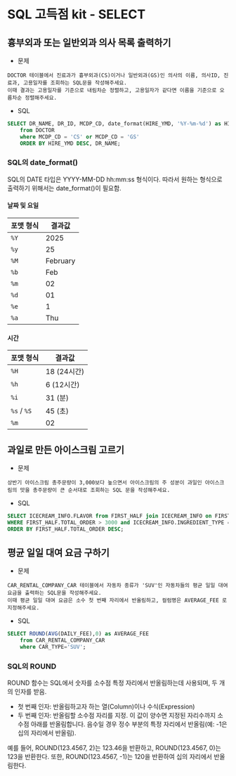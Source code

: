 # SQL 고득점 kit - SELECT

## 흉부외과 또는 일반외과 의사 목록 출력하기
- 문제
```
DOCTOR 테이블에서 진료과가 흉부외과(CS)이거나 일반외과(GS)인 의사의 이름, 의사ID, 진료과, 고용일자를 조회하는 SQL문을 작성해주세요. 
이때 결과는 고용일자를 기준으로 내림차순 정렬하고, 고용일자가 같다면 이름을 기준으로 오름차순 정렬해주세요.
```
- SQL
```sql
SELECT DR_NAME, DR_ID, MCDP_CD, date_format(HIRE_YMD, '%Y-%m-%d') as HIRE_YMD
    from DOCTOR
    where MCDP_CD = 'CS' or MCDP_CD = 'GS'
    ORDER BY HIRE_YMD DESC, DR_NAME;
```
### SQL의 date_format()
SQL의 DATE 타입은 YYYY-MM-DD hh:mm:ss 형식이다.
따라서 원하는 형식으로 출력하기 위해서는 date_format()이 필요함.
#### 날짜 및 요일
| 포맷 형식 | 결과값   |
|-----------|----------|
| `%Y`      | 2025     |
| `%y`      | 25       |
| `%M`      | February |
| `%b`      | Feb      |
| `%m`      | 02       |
| `%d`      | 01       |
| `%e`      | 1        |
| `%a`      | Thu      |
#### 시간
| 포맷 형식 | 결과값      |
|-----------|-------------|
| `%H`      | 18 (24시간) |
| `%h`      | 6 (12시간)  |
| `%i`      | 31 (분)     |
| `%s` / `%S` | 45 (초)   |
| `%m`      | 02          |



## 과일로 만든 아이스크림 고르기
- 문제
```
상반기 아이스크림 총주문량이 3,000보다 높으면서 아이스크림의 주 성분이 과일인 아이스크림의 맛을 총주문량이 큰 순서대로 조회하는 SQL 문을 작성해주세요.
```
- SQL
```sql
SELECT ICECREAM_INFO.FLAVOR from FIRST_HALF join ICECREAM_INFO on FIRST_HALF.FLAVOR = ICECREAM_INFO.FLAVOR
WHERE FIRST_HALF.TOTAL_ORDER > 3000 and ICECREAM_INFO.INGREDIENT_TYPE = 'fruit_based'
ORDER BY FIRST_HALF.TOTAL_ORDER DESC;
```


## 평균 일일 대여 요금 구하기
- 문제
```
CAR_RENTAL_COMPANY_CAR 테이블에서 자동차 종류가 'SUV'인 자동차들의 평균 일일 대여 요금을 출력하는 SQL문을 작성해주세요. 
이때 평균 일일 대여 요금은 소수 첫 번째 자리에서 반올림하고, 컬럼명은 AVERAGE_FEE 로 지정해주세요.
```
- SQL
```sql
SELECT ROUND(AVG(DAILY_FEE),0) as AVERAGE_FEE 
    from CAR_RENTAL_COMPANY_CAR
    where CAR_TYPE='SUV';
```
### SQL의 ROUND
ROUND 함수는 SQL에서 숫자를 소수점 특정 자리에서 반올림하는데 사용되며, 두 개의 인자를 받음.

- 첫 번째 인자: 반올림하고자 하는 열(Column)이나 수식(Expression)
- 두 번째 인자: 반올림할 소수점 자리를 지정. 이 값이 양수면 지정된 자리수까지 소수점 아래를 반올림합니다. 음수일 경우 정수 부분의 특정 자리에서 반올림(예: -1은 십의 자리에서 반올림).

예를 들어, ROUND(123.4567, 2)는 123.46을 반환하고, ROUND(123.4567, 0)는 123을 반환한다. 또한, ROUND(123.4567, -1)는 120을 반환하여 십의 자리에서 반올림한다.


